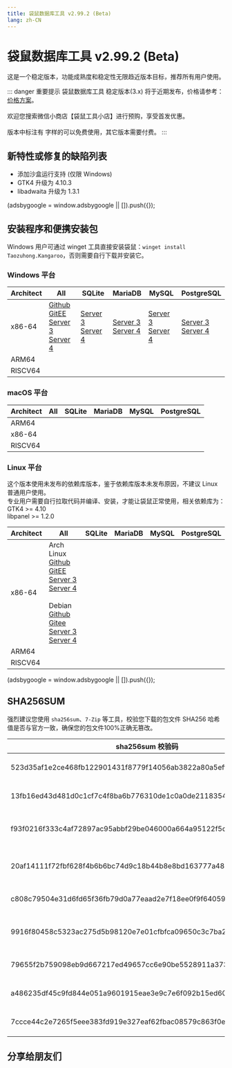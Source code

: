 ```yaml
---
title: 袋鼠数据库工具 v2.99.2 (Beta)
lang: zh-CN
---
```


# 袋鼠数据库工具 v2.99.2 (Beta)
这是一个稳定版本，功能成熟度和稳定性无限趋近版本目标，推荐所有用户使用。

::: danger 重要提示
袋鼠数据库工具 稳定版本(3.x) 将于近期发布，价格请参考：[价格方案](../document/pricing.md)。<br/><br/>
欢迎您搜索微信小商店【袋鼠工具小店】进行预购，享受首发优惠。<br/><br/>
版本中标注有 <Badge text="Dev" /> <Badge text="Beta"/> 字样的可以免费使用，其它版本需要付费。
:::

## 新特性或修复的缺陷列表
- 添加沙盒运行支持 (仅限 Windows)
- GTK4 升级为 4.10.3
- libadwaita 升级为 1.3.1

<div>
    <script2 type="text/javascript" async="true" src="https://pagead2.googlesyndication.com/pagead/js/adsbygoogle.js" />
    <ins class="adsbygoogle"
        style="display:block; text-align:center;"
        data-ad-layout="in-article"
        data-ad-format="fluid"
        data-ad-client="ca-pub-3975819313740938"
        data-ad-slot="6760827895"></ins>
    <script2 type="text/javascript">
        (adsbygoogle = window.adsbygoogle || []).push({});
    </script2>
</div>

## 安装程序和便携安装包
Windows 用户可通过 winget 工具直接安装袋鼠：`winget install Taozuhong.Kangaroo`，否则需要自行下载并安装它。

### Windows 平台
| Architect         | All               | SQLite            | MariaDB           | MySQL             | PostgreSQL        |
|-------------------|-------------------|-------------------|-------------------|-------------------|-------------------|
| x86-64            |[Github](https://github.com/dbkangaroo/kangaroo/releases/download/v2.99.2.230428/kangaroo-max-2.99.2.230428-x86_64.exe) <br/> [GitEE](https://gitee.com/dbkangaroo/kangaroo/releases/download/v2.99.2.230428/kangaroo-max-2.99.2.230428-x86_64.exe) <br/> [Server 3](https://kangaroo.awaysoft.com/downloads/v2.99.2.230428/kangaroo-max-2.99.2.230428-x86_64.exe) <br/> [Server 4](https://d4.injdk.cn/dbkangaroo/v2.99.2.230428/kangaroo-max-2.99.2.230428-x86_64.exe) | [Server 3](https://kangaroo.awaysoft.com/downloads/v2.99.2.230428/kangaroo-sqlite-2.99.2.230428-x86_64.exe) <br/> [Server 4](https://d4.injdk.cn/dbkangaroo/v2.99.2.230428/kangaroo-sqlite-2.99.2.230428-x86_64.exe) | [Server 3](https://kangaroo.awaysoft.com/downloads/v2.99.2.230428/kangaroo-mariadb-2.99.2.230428-x86_64.exe) <br/> [Server 4](https://d4.injdk.cn/dbkangaroo/v2.99.2.230428/kangaroo-mariadb-2.99.2.230428-x86_64.exe) | [Server 3](https://kangaroo.awaysoft.com/downloads/v2.99.2.230428/kangaroo-mysql-2.99.2.230428-x86_64.exe) <br/> [Server 4](https://d4.injdk.cn/dbkangaroo/v2.99.2.230428/kangaroo-mysql-2.99.2.230428-x86_64.exe) | [Server 3](https://kangaroo.awaysoft.com/downloads/v2.99.2.230428/kangaroo-postgresql-2.99.2.230428-x86_64.exe) <br/> [Server 4](https://d4.injdk.cn/dbkangaroo/v2.99.2.230428/kangaroo-postgresql-2.99.2.230428-x86_64.exe) |
| ARM64             | | | | | |
| RISCV64           | | | | | |


### macOS 平台
| Architect         | All               | SQLite            | MariaDB           | MySQL             | PostgreSQL        |
|-------------------|-------------------|-------------------|-------------------|-------------------|-------------------|
| ARM64             | | | | | |
| x86-64            | | | | | |
| RISCV64           | | | | | |


### Linux 平台
这个版本使用未发布的依赖库版本，鉴于依赖库版本未发布原因，不建议 Linux 普通用户使用。<br/>
专业用户需要自行拉取代码并编译、安装，才能让袋鼠正常使用，相关依赖库为：<br/>
GTK4 >= 4.10 <br/>
libpanel >= 1.2.0

| Architect         | All               | SQLite            | MariaDB           | MySQL             | PostgreSQL        |
|-------------------|-------------------|-------------------|-------------------|-------------------|-------------------|
| x86-64            | Arch Linux<br/>[Github](https://github.com/dbkangaroo/kangaroo/releases/download/v2.99.2.230428/kangaroo-max-2.99.2.230428-1-x86_64.pkg.tar.zst) <br/> [GitEE](https://gitee.com/dbkangaroo/kangaroo/releases/download/v2.99.2.230428/kangaroo-max-2.99.2.230428-1-x86_64.pkg.tar.zst) <br/>[Server 3](https://kangaroo.awaysoft.com/downloads/v2.99.2.230428/kangaroo-max-2.99.2.230428-1-x86_64.pkg.tar.zst) <br/> [Server 4](https://d4.injdk.cn/dbkangaroo/v2.99.2.230428/kangaroo-max-2.99.2.230428-1-x86_64.pkg.tar.zst)<br/><br/> Debian<br/> [Github](https://github.com/dbkangaroo/kangaroo/releases/download/v2.99.2.230428/kangaroo-max-2.99.2.230428-x86_64.deb) <br/>[Gitee](https://gitee.com/dbkangaroo/kangaroo/releases/download/v2.99.2.230428/kangaroo-max-2.99.2.230428-x86_64.deb) <br/>[Server 3](https://kangaroo.awaysoft.com/downloads/v2.99.2.230428/kangaroo-max-2.99.2.230428-x86_64.deb) <br/>[Server 4](https://d4.injdk.cn/dbkangaroo/v2.99.2.230428/kangaroo-max-2.99.2.230428-x86_64.deb)| | | | |
| ARM64             | | | | | |
| RISCV64           | | | | | |


<div>
    <script2 type="text/javascript" async="true" src="https://pagead2.googlesyndication.com/pagead/js/adsbygoogle.js" />
    <ins class="adsbygoogle"
        style="display:block; text-align:center;"
        data-ad-layout="in-article"
        data-ad-format="fluid"
        data-ad-client="ca-pub-3975819313740938"
        data-ad-slot="6760827895"></ins>
    <script2 type="text/javascript">
        (adsbygoogle = window.adsbygoogle || []).push({});
    </script2>
</div>

## SHA256SUM
强烈建议您使用 `sha256sum`、`7-Zip` 等工具，校验您下载的包文件 SHA256 哈希值是否与官方一致，确保您的包文件100%正确无篡改。

| sha256sum 校验码                             | 袋鼠安装包文件名  |
|---------------------------------------------|------------------|
| 523d35af1e2ce468fb122901431f8779f14056ab3822a80a5eff2a5b8192ee60 | kangaroo-max-2.99.2.230428-x86_64.exe        |
| 13fb16ed43d481d0c1cf7c4f8ba6b776310de1c0a0de2118354205f3653d76aa | kangaroo-max-2.99.2.230428-x86_64.deb        |
| f93f0216f333c4af72897ac95abbf29be046000a664a95122f5c89e9ab688e06 | kangaroo-max-2.99.2.230428-1-x86_64.pkg.tar.zst  |
| 20af14111f72fbf628f4b6b6bc74d9c18b44b8e8bd163777a484a15b8a3bf1a7 | kangaroo-mariadb-2.99.2.230428-x86_64.exe    |
| c808c79504e31d6fd65f36fb79d0a77eaad2e7f18ee0f9f64059665693b665ab | kangaroo-mysql-2.99.2.230428-x86_64.exe      |
| 9916f80458c5323ac275d5b98120e7e01cfbfca09650c3c7ba297e39526d8e39 | kangaroo-postgresql-2.99.2.230428-x86_64.exe |
| 79655f2b759098eb9d667217ed49657cc6e90be5528911a373b010c3fdf7ff83 | kangaroo-sqlite-2.99.2.230428-x86_64.exe     |
| a486235df45c9fd844e051a9601915eae3e9c7e6f092b15ed60ad2564e207851 | kangaroo-max-2.99.2.230428-x86_64.7z         |
| 7ccce44c2e7265f5eee383fd919e327eaf62fbac08579c863f0eb77e4fe810fe | kangaroo-max-2.99.2.230428-x86_64.tar.zst    |


## 分享给朋友们
<social-share :networks="['wechat', 'qq', 'weibo', 'douban', 'facebook', 'twitter', 'telegram', 'line', 'skype', 'linkedin']" />
